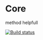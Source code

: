 # Core
method helpfull

[![Build status](https://ci.appveyor.com/api/projects/status/3e4q6rqm8jaeb8x2?svg=true)](https://ci.appveyor.com/project/gaelgael5/core)
